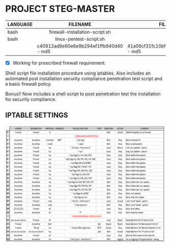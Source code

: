 # PROJECT STEG-MASTER

| LANGUAGE | FILENAME | FILENAME  |
|--------|----|-----|
|bash|<center>firewall-installation-script.sh</center>|
|bash|<center>linux-pentest-script.sh</center>|
||c40912ad9e60e6e9b294ef1ffb940d40 - md5| 41a06cf31fc10bf73b2186ee53666ca4 - md5|

- [x] Working for prescribed firewall requirement.

Shell script file installation procedure using iptables. Also includes an automated post installation security compliance penetration test script and a basic firewall policy.

Bonus!! Now includes a shell script to post penetration test the installation for security compliance.

## IPTABLE SETTINGS
![Screenshot](Iptables.png)


